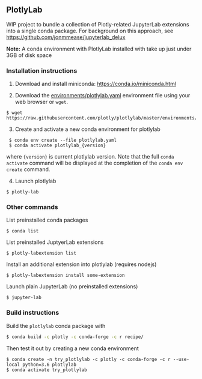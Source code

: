 ## PlotlyLab
WIP project to bundle a collection of Plotly-related JupyterLab extensions
into a single conda package.  For background on this approach,
see https://github.com/jonmmease/jupyterlab_delux

**Note:** A conda environment with PlotlyLab installed with take up just
under 3GB of disk space

### Installation instructions

 1. Download and install miniconda: https://conda.io/miniconda.html
 
 2. Download the
 [environments/plotlylab.yaml](https://raw.githubusercontent.com/plotly/plotlylab/master/environments/plotlylab.yaml)
 environment file using your web browser or `wget`.
 
```
$ wget https://raw.githubusercontent.com/plotly/plotlylab/master/environments/plotlylab.yaml
```
 
 3. Create and activate a new conda environment for plotlylab
 
```
 $ conda env create --file plotlylab.yaml
 $ conda activate plotlylab_{version}
``` 

where `{version}` is current plotlylab version. Note that the full
`conda activate` command will be displayed at the completion of the
`conda env create` command.

 4. Launch plotlylab
 
```
$ plotly-lab
```
 
### Other commands

List preinstalled conda packages
```
$ conda list
```

List preinstalled JuptyerLab extensions

```
$ plotly-labextension list
```
 
Install an additional extension into plotlylab (requires nodejs)
```
$ plotly-labextension install some-extension
```

Launch plain JupyterLab (no preinstalled extensions)
```
$ jupyter-lab
```
 
### Build instructions
Build the `plotlylab` conda package with
```bash
$ conda build -c plotly -c conda-forge -c r recipe/
```

Then test it out by creating a new conda environment

```
$ conda create -n try_plotlylab -c plotly -c conda-forge -c r --use-local python=3.6 plotlylab
$ conda activate try_plotlylab
```
